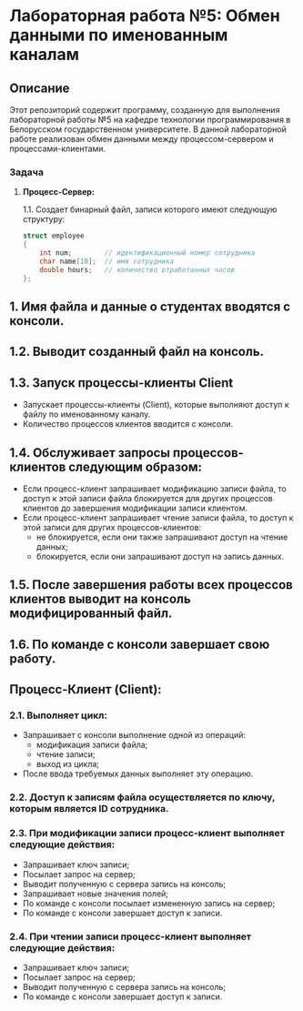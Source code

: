 # Лабораторная работа №5: Обмен данными по именованным каналам

## Описание

Этот репозиторий содержит программу, созданную для выполнения лабораторной работы №5 на кафедре технологии программирования в Белорусском государственном университете. В данной лабораторной работе реализован обмен данными между процессом-сервером и процессами-клиентами.

### Задача

1. **Процесс-Сервер:**
   
   1.1. Создает бинарный файл, записи которого имеют следующую структуру:

    ```c
    struct employee
    {
        int num;        // идентификационный номер сотрудника
        char name[10];  // имя сотрудника
        double hours;   // количество отработанных часов
    };
    ```

## 1. Имя файла и данные о студентах вводятся с консоли.

## 1.2. Выводит созданный файл на консоль.

## 1.3. Запуск процессы-клиенты Client

- Запускает процессы-клиенты (Client), которые выполняют доступ к файлу по именованному каналу.
- Количество процессов клиентов вводится с консоли.

## 1.4. Обслуживает запросы процессов-клиентов следующим образом:

- Если процесс-клиент запрашивает модификацию записи файла, то доступ к этой записи файла блокируется для других процессов клиентов до завершения модификации записи клиентом.
- Если процесс-клиент запрашивает чтение записи файла, то доступ к этой записи для других процессов-клиентов:
  - не блокируется, если они также запрашивают доступ на чтение данных;
  - блокируется, если они запрашивают доступ на запись данных.

## 1.5. После завершения работы всех процессов клиентов выводит на консоль модифицированный файл.

## 1.6. По команде с консоли завершает свою работу.

## Процесс-Клиент (Client):

### 2.1. Выполняет цикл:

- Запрашивает с консоли выполнение одной из операций:
  - модификация записи файла;
  - чтение записи;
  - выход из цикла;
- После ввода требуемых данных выполняет эту операцию.

### 2.2. Доступ к записям файла осуществляется по ключу, которым является ID сотрудника.

### 2.3. При модификации записи процесс-клиент выполняет следующие действия:

- Запрашивает ключ записи;
- Посылает запрос на сервер;
- Выводит полученную с сервера запись на консоль;
- Запрашивает новые значения полей;
- По команде с консоли посылает измененную запись на сервер;
- По команде с консоли завершает доступ к записи.

### 2.4. При чтении записи процесс-клиент выполняет следующие действия:

- Запрашивает ключ записи;
- Посылает запрос на сервер;
- Выводит полученную с сервера запись на консоль;
- По команде с консоли завершает доступ к записи.

